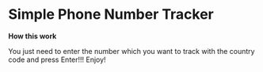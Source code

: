 # Simple Phone Number Tracker

**How this work**

You just need to enter the number which you want to track with the country code and press Enter!!!
Enjoy!
